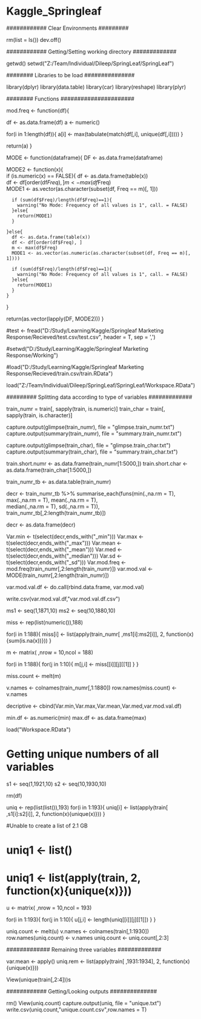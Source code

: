 # Kaggle_Springleaf

############ Clear Environments #########

rm(list = ls())
dev.off()

############ Getting/Setting working directory #############

getwd()
setwd("Z:/Team/Individual/Dileep/SpringLeaf/SpringLeaf")

######## Libraries to be load ###############

library(dplyr)
library(data.table)
library(car)
library(reshape)
library(plyr)


######## Functions ######################

mod.freq <- function(df){
  
  df <- as.data.frame(df)
  a <- numeric()
  
  for(i in 1:length(df)){
    a[i] <- max(tabulate(match(df[,i], 
                               unique(df[,i]))))
  }
  
  return(a)
}

MODE <- function(dataframe){
  DF <- as.data.frame(dataframe)
  
  MODE2 <- function(x){      
    if (is.numeric(x) == FALSE){
      df <- as.data.frame(table(x))  
      df <- df[order(df$Freq), ]         
      m <- max(df$Freq)        
      MODE1 <- as.vector(as.character(subset(df, Freq == m)[, 1]))
      
      if (sum(df$Freq)/length(df$Freq)==1){
        warning("No Mode: Frequency of all values is 1", call. = FALSE)
      }else{
        return(MODE1)
      }
      
    }else{ 
      df <- as.data.frame(table(x))  
      df <- df[order(df$Freq), ]         
      m <- max(df$Freq)        
      MODE1 <- as.vector(as.numeric(as.character(subset(df, Freq == m)[, 1])))
      
      if (sum(df$Freq)/length(df$Freq)==1){
        warning("No Mode: Frequency of all values is 1", call. = FALSE)
      }else{
        return(MODE1)
      }
    }
  }
  
  return(as.vector(lapply(DF, MODE2)))
}


#test <- fread("D:/Study/Learning/Kaggle/Springleaf Marketing Response/Recieved/test.csv/test.csv", header = T, sep = ',')

#setwd("D:/Study/Learning/Kaggle/Springleaf Marketing Response/Working")

#load("D:/Study/Learning/Kaggle/Springleaf Marketing Response/Recieved/train.csv/train.RData")

load("Z:/Team/Individual/Dileep/SpringLeaf/SpringLeaf/Workspace.RData")

######### Splitting data according to type of variables #############

train_numr = train[, sapply(train, is.numeric)]
train_char = train[, sapply(train, is.character)]

capture.output(glimpse(train_numr), file = "glimpse.train_numr.txt")
capture.output(summary(train_numr), file = "summary.train_numr.txt")

capture.output(glimpse(train_char), file = "glimpse.train_char.txt")
capture.output(summary(train_char), file = "summary.train_char.txt")

train.short.numr <- as.data.frame(train_numr[1:5000,])
train.short.char <- as.data.frame(train_char[1:5000,])


train_numr_tb <- as.data.table(train_numr)

decr <- train_numr_tb %>%
      summarise_each(funs(min(.,na.rm = T), max(.,na.rm = T), mean(.,na.rm = T),  
             median(.,na.rm = T), sd(.,na.rm = T)), train_numr_tb[,2:length(train_numr_tb)])

decr <- as.data.frame(decr)

Var.min <- t(select(decr,ends_with("_min")))
Var.max <- t(select(decr,ends_with("_max")))
Var.mean <- t(select(decr,ends_with("_mean")))
Var.med <- t(select(decr,ends_with("_median")))
Var.sd <- t(select(decr,ends_with("_sd")))
Var.mod.freq <- mod.freq(train_numr[,2:length(train_numr)])
var.mod.val <- MODE(train_numr[,2:length(train_numr)])

var.mod.val.df <- do.call(rbind.data.frame, var.mod.val)

write.csv(var.mod.val.df,"var.mod.val.df.csv")

ms1 <- seq(1,1871,10)
ms2 <- seq(10,1880,10)

miss <- rep(list(numeric()),188)

for(i in 1:188){
  miss[i] <- list(apply(train_numr[ ,ms1[i]:ms2[i]], 2, function(x){sum(is.na(x))}))
}

m <- matrix( ,nrow = 10,ncol = 188)

for(i in 1:188){
  for(j in 1:10){
    m[j,i] <- miss[[i]][j][[1]]
  }
}

miss.count <- melt(m)

v.names <- colnames(train_numr[,1:1880])
row.names(miss.count) <- v.names

decriptive <- cbind(Var.min,Var.max,Var.mean,Var.med,var.mod.val.df)

min.df <- as.numeric(min)
max.df <- as.data.frame(max)

load("Workspace.RData")

# Getting unique numbers of all variables
s1 <- seq(1,1921,10)
s2 <- seq(10,1930,10)

rm(df)

uniq <- rep(list(list()),193)
for(i in 1:193){
  uniq[i] <- list(apply(train[ ,s1[i]:s2[i]], 2, function(x){unique(x)}))
}


#Unable to create a list of 2.1 GB
# uniq1 <- list()
# uniq1 <- list(apply(train, 2, function(x){unique(x)}))

u <- matrix( ,nrow = 10,ncol = 193)

for(i in 1:193){
  for(j in 1:10){
    u[j,i] <- length(uniq[[i]][j][[1]])
  }
}

uniq.count <- melt(u)
v.names <- colnames(train[,1:1930])
row.names(uniq.count) <- v.names
uniq.count <- uniq.count[,2:3]

############# Remaining three variables #############

var.mean <- apply()
uniq.rem <- list(apply(train[ ,1931:1934], 2, function(x){unique(x)}))

View(unique(train[,2:4]))s



############ Getting/Looking outputs ##############

rm()
View(uniq.count)
capture.output(uniq, file = "unique.txt")
write.csv(uniq.count,"unique.count.csv",row.names = T)

